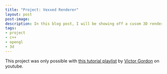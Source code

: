 ```yaml
---
title: "Project: Vexxed Renderer"
layout: post
post-image: 
description: In this blog post, I will be showing off a cusom 3D renderer written in C++ using OpenGL.
tags:
- project
- c++
- opengl
- 3d
---
```


This project was only possible with <a href="https://www.youtube.com/playlist?list=PLPaoO-vpZnumdcb4tZc4x5Q-v7CkrQ6M-">this tutorial playlist</a> by <a href="https://www.youtube.com/@VictorGordan">Victor Gordon</a> on youtube.